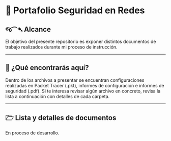 <h1> 📖 Portafolio Seguridad en Redes </h1>

  <h2> જ⁀➴ Alcance</h2>

<p>El objetivo del presente repositorio es exponer distintos documentos de trabajo realizados durante mi proceso de instrucción.</p>

---

  <h2> 🔎︎ ¿Qué encontrarás aquí?</h2>

<p>Dentro de los archivos a presentar se encuentran configuraciones realizadas en Packet Tracer (.pkt), informes de configuración e informes de seguridad (.pdf). Si te interesa revisar algún archivo en concreto, revisa la lista a continuación con detalles de cada carpeta.</p>

---

  <h2> 🗁 Lista y detalles de documentos</h2>

<p>En proceso de desarrollo.</p>
